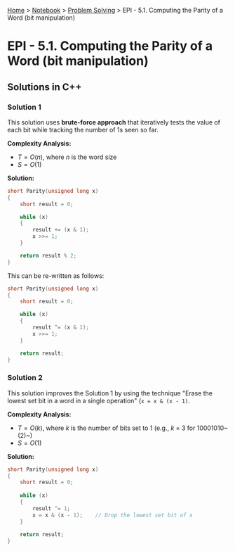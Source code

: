 <a href="../../">Home</a> > <a href="../notebook">Notebook</a> > <a href="./">Problem Solving</a> > EPI - 5.1. Computing the Parity of a Word (bit manipulation)

# EPI - 5.1. Computing the Parity of a Word (bit manipulation)



## Solutions in C++

### Solution 1

This solution uses **brute-force approach** that iteratively tests the value of each bit while tracking the number of 1s seen so far.

**Complexity Analysis:**

* $T = O(n)$, where $n$ is the word size
* $S = O(1)$

**Solution:**

```cpp
short Parity(unsigned long x)
{
    short result = 0;

    while (x)
    {
        result += (x & 1);
        x >>= 1;
    }

    return result % 2;                                                        
}
```

This can be re-written as follows:

```cpp
short Parity(unsigned long x)
{
    short result = 0;

    while (x)
    {
        result ^= (x & 1);
        x >>= 1;
    }

    return result;
}
```

### Solution 2

This solution improves the Solution 1 by using the technique "Erase the lowest set bit in a word in a single operation" (`x = x & (x - 1)`.

**Complexity Analysis:**

* $T = O(k)$, where $k$ is the number of bits set to 1 (e.g., $k$ = 3 for 10001010~(2)~)
* $S = O(1)$

**Solution:**

```cpp
short Parity(unsigned long x)
{
    short result = 0;
    
    while (x)
    {
        result ^= 1;
        x = x & (x - 1);	// Drop the lowest set bit of x
    }
    
    return result;
}
```

